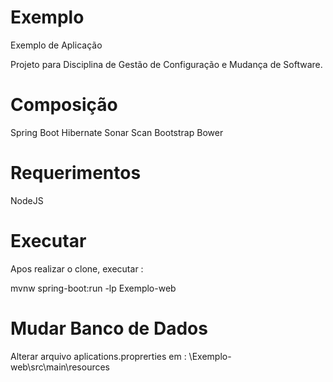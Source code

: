 # Exemplo
Exemplo de Aplicação

Projeto para Disciplina de Gestão de Configuração e Mudança de Software.

# Composição

Spring Boot
Hibernate
Sonar Scan
Bootstrap
Bower

# Requerimentos

NodeJS

# Executar

Apos realizar o clone, executar :

mvnw spring-boot:run -lp Exemplo-web

# Mudar Banco de Dados

Alterar arquivo aplications.proprerties em : \Exemplo-web\src\main\resources
